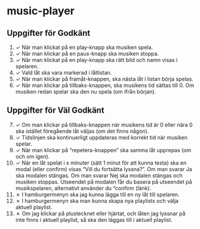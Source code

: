 # music-player

## Uppgifter för Godkänt

1. ✓ När man klickat på en play-knapp ska musiken spela.  
2. ✓ När man klickar på en paus-knapp ska musiken stoppa.  
3. ✓ När man klickat på en play-knapp ska rätt bild och namn visas i spelaren.  
4. ✓ Vald låt ska vara markerad i låtlistan.  
5. ✓ När man klickar på framåt-knappen, ska nästa låt i listan börja spelas.  
6. ✓ När man klickar på tillbaks-knappen, ska musikens tid sättas till 0. Om musiken redan spelar ska den nu spela (om ifrån början).

## Uppgifter för Väl Godkänt

7. ✓ Om man klickar på tillbaks-knappen när musikens tid är 0 eller nära 0 ska istället föregående låt väljas (om det finns någon).  
8. ✓ Tidslinjen ska kontinuerligt uppdateras med korrekt tid när musiken spelar.
9. ✓ När man klickar på “repetera-knappen” ska samma låt upprepas (om och om igen).
10. ✓ När en låt spelat i x minuter (sätt 1 minut för att kunna testa) ska en modal (eller confirm) visas “Vill du fortsätta lyssna?”. Om man svarar Ja ska modalen stängas. Om man svarar Nej ska modalen stängas och musiken stoppas. Utseendet på modalen får du basera på utseendet på musikspelaren, alternativt använder du “confirm (länk).
11. ✗ I hamburgermenyn ska jag kunna lägga till en ny låt till spelaren.
12. ✗ I hamburgermenyn ska man kunna skapa nya playlists och välja aktuell playlist.
13. ✗ Om jag klickar på plustecknet eller hjärtat, och låten jag lyssnar på inte finns i aktuell playlist, så ska den läggas till i aktuell playlist.
